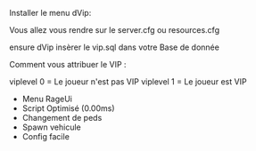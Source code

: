 Installer le menu dVip:

Vous allez vous rendre sur le server.cfg ou resources.cfg

ensure dVip
insèrer le vip.sql dans votre Base de donnée

Comment vous attribuer le VIP :

viplevel 0 = Le joueur n'est pas VIP
viplevel 1 = Le joueur est VIP



- Menu RageUi
- Script Optimisé (0.00ms)
- Changement de peds
- Spawn vehicule
- Config facile
